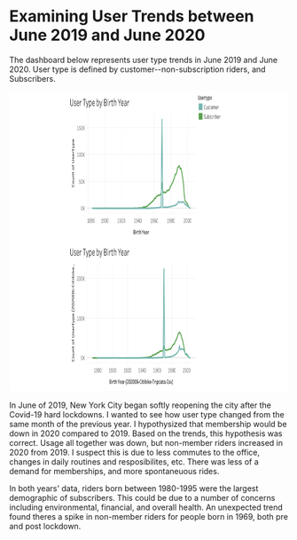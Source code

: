 # Examining User Trends between June 2019 and June 2020

The dashboard below represents user type trends in June 2019 and June 2020. User type is defined by customer--non-subscription riders, and Subscribers.
<p align="center">
  <img width=1000px height=540px src="https://github.com/camillejensen/Tableau-challenge/blob/4d261d6c356b1a658f88f218774044250358e875/Images/Dashboard_1.png">
</p>
In June of 2019, New York City began softly reopening the city after the Covid-19 hard lockdowns. I wanted to see how user type changed from the same month of the previous year. I hypothysized that membership would be down in 2020 compared to 2019. Based on the trends, this hypothesis was correct. Usage all together was down, but non-member riders increased in 2020 from 2019. I suspect this is due to less commutes to the office, changes in daily routines and resposibilites, etc. There was less of a demand for memberships, and more spontaneuous rides. 

In both years' data, riders born between 1980-1995 were the largest demographic of subscribers. This could be due to a number of concerns including environmental, financial, and overall health. An unexpected trend found theres a spike in non-member riders for people born in 1969, both pre and post lockdown. 
